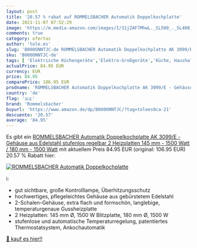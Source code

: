 ```yaml
---
layout: post
title: '20.57 % rabat auf ROMMELSBACHER Automatik Doppelkochplatte'
date: 2021-11-07 07:52:29
image: 'https://m.media-amazon.com/images/I/31jZAF7MhwL._SL500_._SL400_.jpg'
comments: true
category: ofertas
author: 'tole.es'
slug: 'B000ONNTJC-de ROMMELSBACHER Automatik Doppelkochplatte AK 3099/E -...'
sku: 'B000ONNTJC-de'
tags: [ 'Elektrische Küchengeräte','Elektro-Großgeräte','Küche, Haushalt & Wohnen','Multikocher','Spezialgeräte','rommelsbacher', ]
actualPrice: 84.95 EUR
currency: EUR
price: 84.95
comparePrice: 106.95 EUR
prodname: 'ROMMELSBACHER Automatik Doppelkochplatte AK 3099/E - Gehäuse aus Edelstahl  stufenlos regelbar  2 Heizplatten 145 mm - 1500 Watt / 180 mm - 1500 Watt'
country: 'de'
flag: '🇩🇪'
brand: 'Rommelsbacher'
buyurl: 'https://www.amazon.de/dp/B000ONNTJC/?tag=tolees0ca-21'
descuento: '20.57'
average: '84.95'
---
```


Es gibt ein [ROMMELSBACHER Automatik Doppelkochplatte AK 3099/E - Gehäuse aus Edelstahl  stufenlos regelbar  2 Heizplatten 145 mm - 1500 Watt / 180 mm - 1500 Watt](https://www.amazon.de/dp/B000ONNTJC/?tag=tolees0ca-21) mit aktuellem Preis 84.95 EUR (original: 106.95 EUR) 20.57 % Rabatt hier:

[![ROMMELSBACHER Automatik Doppelkochplatte](https://m.media-amazon.com/images/I/31jZAF7MhwL._SL500_._SL400_.jpg)](https://www.amazon.de/dp/B000ONNTJC/?tag=tolees0ca-21)

ℹ️:

- gut sichtbare, große Kontrolllampe, Überhitzungsschutz
- hochwertiges, pflegeleichtes Gehäuse aus gebürstetem Edelstahl
- 2-Schalen-Gehäuse, extra flach und formschön, langlebige, temperaturgenaue Gussheizplatte
- 2 Heizplatten: 145 mm Ø, 1500 W Blitzplatte, 180 mm Ø, 1500 W
- stufenlose und automatische Temperaturregelung, patentiertes Thermostatsystem, Ankochautomatik

[🛒 kauf es hier!!](https://www.amazon.de/dp/B000ONNTJC/?tag=tolees0ca-21)
